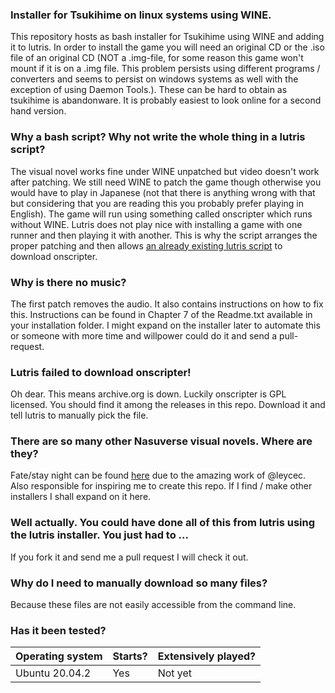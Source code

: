 ### Installer for Tsukihime on linux systems using WINE.
This repository hosts as bash installer for Tsukihime using WINE and adding it to lutris.
In order to install the game you will need an original CD or the .iso file of an original CD (NOT a .img-file, for some reason this game won't mount if it is on a .img file. This problem persists using different programs / converters and seems to persist on windows systems as well with the exception of using Daemon Tools.).
These can be hard to obtain as tsukihime is abandonware.
It is probably easiest to look online for a second hand version.

### Why a bash script? Why not write the whole thing in a lutris script?
The visual novel works fine under WINE unpatched but video doesn't work after patching. We still need WINE to patch the game though otherwise you would have to play in Japanese (not that there is anything wrong with that but considering that you are reading this you probably prefer playing in English).
The game will run using something called onscripter which runs without WINE. Lutris does not play nice with installing a game with one runner and then playing it with another. This is why the script arranges the proper patching and then allows [an already existing lutris script][lutris-script] to download onscripter.

### Why is there no music?
The first patch removes the audio. It also contains instructions on how to fix this.
Instructions can be found in Chapter 7 of the Readme.txt available in your installation folder.
I might expand on the installer later to automate this or someone with more time and willpower could do it and send a pull-request.

### Lutris failed to download onscripter!
Oh dear. This means archive.org is down. Luckily onscripter is GPL licensed. You should find it among the releases in this repo. Download it and tell lutris to manually pick the file.

### There are so many other Nasuverse visual novels. Where are they?
Fate/stay night can be found [here][fsnrnue] due to the amazing work of @leycec.
Also responsible for inspiring me to create this repo.
If I find / make other installers I shall expand on it here.

### Well actually. You could have done all of this from lutris using the lutris installer. You just had to ...
If you fork it and send me a pull request I will check it out.

### Why do I need to manually download so many files?
Because these files are not easily accessible from the command line.

### Has it been tested?
| Operating system | Starts? | Extensively played? |
| --- | --- | --- |
| Ubuntu 20.04.2 | Yes | Not yet |

[lutris-script]: https://lutris.net/games/tsukihime/
[fsnrnue]: https://github.com/leycec/fsnrnue
